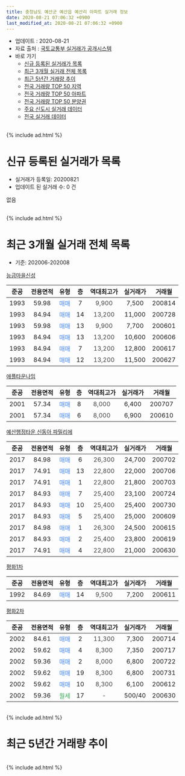 ```yaml
---
title: 충청남도 예산군 예산읍 예산리 아파트 실거래 정보
date: 2020-08-21 07:06:32 +0900
last_modified_at: 2020-08-21 07:06:32 +0900
---
```


* 업데이트 : 2020-08-21
* 자료 출처 : [국토교통부 실거래가 공개시스템](http://rt.molit.go.kr)
* 바로 가기
    * [신규 등록된 실거래가 목록](#신규-등록된-실거래가-목록)
    * [최근 3개월 실거래 전체 목록](#최근-3개월-실거래-전체-목록)
    * [최근 5년간 거래량 추이](#최근-5년간-거래량-추이)
    * [전국 거래량 TOP 50 지역](https://inasie.github.io/apt-trade-info/최근-3개월-전국에서-가장-거래가-많이-발생한-지역)
    * [전국 거래량 TOP 50 아파트](https://inasie.github.io/apt-trade-info/최근-3개월-전국에서-가장-거래가-많이-발생한-아파트)
    * [전국 거래량 TOP 50 분양권](https://inasie.github.io/apt-trade-info/최근-3개월-전국에서-가장-거래가-많이-발생한-분양권)
    * [주요 신도시 실거래 데이터](https://inasie.github.io/apt-trade-info/주요-신도시)
    * [전국 실거래 데이터](https://inasie.github.io/apt-trade-info/전국)
<br>
{% include ad.html %}
<br>

# 신규 등록된 실거래가 목록
* 실거래가 등록일: 20200821
* 업데이트 된 실거래 수: 0 건

없음

<br>
{% include ad.html %}
<br>

# 최근 3개월 실거래 전체 목록
* 기준: 202006-202008


[능금마을신성](https://search.naver.com/search.naver?query=%EC%B6%A9%EC%B2%AD%EB%82%A8%EB%8F%84+%EC%98%88%EC%82%B0%EA%B5%B0+%EC%98%88%EC%82%B0%EC%9D%8D+%EC%98%88%EC%82%B0%EB%A6%AC+%EB%8A%A5%EA%B8%88%EB%A7%88%EC%9D%84%EC%8B%A0%EC%84%B1)

|준공|전용면적|유형|층|역대최고가|실거래가|거래월|
|:---:|:---:|:---:|:---:|:---:|:---:|:---:|
|1993|59.98|<span style="color:#4285f3">매매</span>|7|<span style="color:#444444">9,900</span>|7,500|200814|
|1993|84.94|<span style="color:#4285f3">매매</span>|14|<span style="color:#444444">13,200</span>|11,000|200728|
|1993|59.98|<span style="color:#4285f3">매매</span>|13|<span style="color:#444444">9,900</span>|7,700|200601|
|1993|84.94|<span style="color:#4285f3">매매</span>|13|<span style="color:#444444">13,200</span>|10,600|200606|
|1993|84.94|<span style="color:#4285f3">매매</span>|7|<span style="color:#444444">13,200</span>|12,800|200617|
|1993|84.94|<span style="color:#4285f3">매매</span>|12|<span style="color:#444444">13,200</span>|11,500|200627|

[애플타운나임](https://search.naver.com/search.naver?query=%EC%B6%A9%EC%B2%AD%EB%82%A8%EB%8F%84+%EC%98%88%EC%82%B0%EA%B5%B0+%EC%98%88%EC%82%B0%EC%9D%8D+%EC%98%88%EC%82%B0%EB%A6%AC+%EC%95%A0%ED%94%8C%ED%83%80%EC%9A%B4%EB%82%98%EC%9E%84)

|준공|전용면적|유형|층|역대최고가|실거래가|거래월|
|:---:|:---:|:---:|:---:|:---:|:---:|:---:|
|2001|57.34|<span style="color:#4285f3">매매</span>|8|<span style="color:#444444">8,000</span>|6,400|200707|
|2001|57.34|<span style="color:#4285f3">매매</span>|6|<span style="color:#444444">8,000</span>|6,900|200610|

[예산행정타운 신동아 파밀리에](https://search.naver.com/search.naver?query=%EC%B6%A9%EC%B2%AD%EB%82%A8%EB%8F%84+%EC%98%88%EC%82%B0%EA%B5%B0+%EC%98%88%EC%82%B0%EC%9D%8D+%EC%98%88%EC%82%B0%EB%A6%AC+%EC%98%88%EC%82%B0%ED%96%89%EC%A0%95%ED%83%80%EC%9A%B4+%EC%8B%A0%EB%8F%99%EC%95%84+%ED%8C%8C%EB%B0%80%EB%A6%AC%EC%97%90)

|준공|전용면적|유형|층|역대최고가|실거래가|거래월|
|:---:|:---:|:---:|:---:|:---:|:---:|:---:|
|2017|84.98|<span style="color:#4285f3">매매</span>|6|<span style="color:#444444">26,300</span>|24,700|200702|
|2017|74.91|<span style="color:#4285f3">매매</span>|13|<span style="color:#444444">22,800</span>|22,000|200706|
|2017|74.91|<span style="color:#4285f3">매매</span>|1|<span style="color:#444444">22,800</span>|21,800|200703|
|2017|84.93|<span style="color:#4285f3">매매</span>|7|<span style="color:#444444">25,400</span>|23,100|200724|
|2017|84.93|<span style="color:#4285f3">매매</span>|10|<span style="color:#444444">25,400</span>|25,400|200730|
|2017|84.93|<span style="color:#4285f3">매매</span>|5|<span style="color:#444444">25,400</span>|25,000|200609|
|2017|84.98|<span style="color:#4285f3">매매</span>|1|<span style="color:#444444">26,300</span>|24,500|200615|
|2017|84.93|<span style="color:#4285f3">매매</span>|2|<span style="color:#444444">25,400</span>|23,800|200619|
|2017|74.91|<span style="color:#4285f3">매매</span>|4|<span style="color:#444444">22,800</span>|21,000|200630|

[평화1차](https://search.naver.com/search.naver?query=%EC%B6%A9%EC%B2%AD%EB%82%A8%EB%8F%84+%EC%98%88%EC%82%B0%EA%B5%B0+%EC%98%88%EC%82%B0%EC%9D%8D+%EC%98%88%EC%82%B0%EB%A6%AC+%ED%8F%89%ED%99%941%EC%B0%A8)

|준공|전용면적|유형|층|역대최고가|실거래가|거래월|
|:---:|:---:|:---:|:---:|:---:|:---:|:---:|
|1992|84.69|<span style="color:#4285f3">매매</span>|14|<span style="color:#444444">9,500</span>|7,200|200611|

[평화2차](https://search.naver.com/search.naver?query=%EC%B6%A9%EC%B2%AD%EB%82%A8%EB%8F%84+%EC%98%88%EC%82%B0%EA%B5%B0+%EC%98%88%EC%82%B0%EC%9D%8D+%EC%98%88%EC%82%B0%EB%A6%AC+%ED%8F%89%ED%99%942%EC%B0%A8)

|준공|전용면적|유형|층|역대최고가|실거래가|거래월|
|:---:|:---:|:---:|:---:|:---:|:---:|:---:|
|2002|84.61|<span style="color:#4285f3">매매</span>|2|<span style="color:#444444">11,300</span>|7,300|200714|
|2002|59.62|<span style="color:#4285f3">매매</span>|4|<span style="color:#444444">8,300</span>|7,350|200717|
|2002|59.36|<span style="color:#4285f3">매매</span>|2|<span style="color:#444444">8,000</span>|6,800|200722|
|2002|59.62|<span style="color:#4285f3">매매</span>|19|<span style="color:#444444">8,300</span>|6,800|200731|
|2002|59.62|<span style="color:#4285f3">매매</span>|10|<span style="color:#444444">8,300</span>|6,100|200612|
|2002|59.36|<span style="color:#34a853">월세</span>|17|<span style="color:#444444">-</span>|500/40|200630|


<br>
{% include ad.html %}
<br>

# 최근 5년간 거래량 추이


<div style="width:100%;">
    <canvas id="deal_progress" height="200"></canvas>
</div>

<script>
new Chart(document.getElementById("deal_progress"), {
    type: 'line',
    data: {
        labels: ['201508','201509','201510','201511','201512','201601','201602','201603','201604','201605','201606','201607','201608','201609','201610','201611','201612','201701','201702','201703','201704','201705','201706','201707','201708','201709','201710','201711','201712','201801','201802','201803','201804','201805','201806','201807','201808','201809','201810','201811','201812','201901','201902','201903','201904','201905','201906','201907','201908','201909','201910','201911','201912','202001','202002','202003','202004','202005','202006','202007','202008'],
        datasets: [{
            label: '매매',
            pointRadius: 1,
            data: [4, 3, 5, 2, 1, 2, 3, 2, 4, 6, 5, 4, 2, 5, 5, 3, 3, 1, 2, 5, 6, 4, 2, 6, 8, 3, 4, 5, 1, 10, 7, 11, 6, 4, 5, 4, 7, 9, 4, 3, 5, 9, 0, 9, 4, 1, 10, 7, 7, 9, 9, 4, 4, 8, 5, 1, 8, 6, 11, 11, 1],
            borderColor: "rgba(255, 201, 14, 1)",
            backgroundColor: "rgba(255, 201, 14, 0.5)",
            fill: false,
            lineTension: 0
        },{
            label: '전월세',
            pointRadius: 1,
            data: [2, 1, 3, 1, 0, 2, 2, 2, 0, 3, 2, 1, 5, 2, 1, 2, 1, 2, 2, 1, 1, 0, 2, 3, 9, 9, 9, 5, 5, 2, 4, 2, 3, 4, 3, 3, 4, 2, 1, 2, 3, 3, 2, 1, 1, 1, 2, 5, 1, 6, 2, 1, 1, 4, 5, 4, 3, 1, 1, 0, 0],
            borderColor: "rgba(0, 141, 185, 1)",
            backgroundColor: "rgba(0, 141, 185, 0.5)",
            fill: false,
            lineTension: 0
        }
        ]
    },
    options: {
        responsive: true,
        title: {
            display: false
        },
        tooltips: {
            mode: 'index',
            intersect: false
        },
        hover: {
            mode: 'nearest',
            intersect: true
        },
        scales: {
            xAxes: [{
                display: true,
                scaleLabel: {
                    display: true,
                    labelString: '년/월'
                }
            }],
            yAxes: [{
                display: true,
                ticks: {
                    suggestedMin: 0,
                },
                scaleLabel: {
                    display: true,
                    labelString: '실거래 수'
                }
            }]
        }
    }
});

</script>


<br>
{% include ad.html %}
<br>

